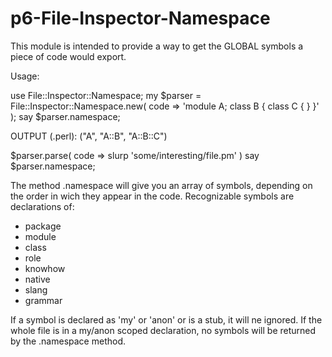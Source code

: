 p6-File-Inspector-Namespace
===========================

This module is intended to provide a way to get the GLOBAL symbols a piece of code would export.

Usage:

  use File::Inspector::Namespace;
  my $parser = File::Inspector::Namespace.new( code => 'module A; class B { class C { } }' );
  say $parser.namespace;

  OUTPUT (.perl): ("A", "A::B", "A::B::C")
  
  $parser.parse( code => slurp 'some/interesting/file.pm' )
  say $parser.namespace;

The method .namespace will give you an array of symbols, depending on the order in wich they appear in the code.
Recognizable symbols are declarations of:
  - package
  - module
  - class
  - role
  - knowhow
  - native
  - slang
  - grammar

If a symbol is declared as 'my' or 'anon' or is a stub, it will ne ignored.
If the whole file is in a my/anon scoped declaration, no symbols will be returned by the .namespace method.
